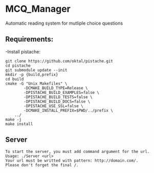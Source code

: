# MCQ_Manager
Automatic reading system for mutliple choice questions

## Requirements:
-Install pistache:
```
git clone https://github.com/oktal/pistache.git
cd pistache
git submodule update --init
mkdir -p {build,prefix}
cd build
cmake -G "Unix Makefiles" \
        -DCMAKE_BUILD_TYPE=Release \
        -DPISTACHE_BUILD_EXAMPLES=false \
        -DPISTACHE_BUILD_TESTS=false \
        -DPISTACHE_BUILD_DOCS=false \
        -DPISTACHE_USE_SSL=false \
        -DCMAKE_INSTALL_PREFIX=$PWD/../prefix \
	../
make -j
make install
```

## Server

```
To start the server, you must add command argument for the url.
Usage: ./Server <url>
Your url must be writted with pattern: http://domain.com/.
Please don't forget the final /.
```


